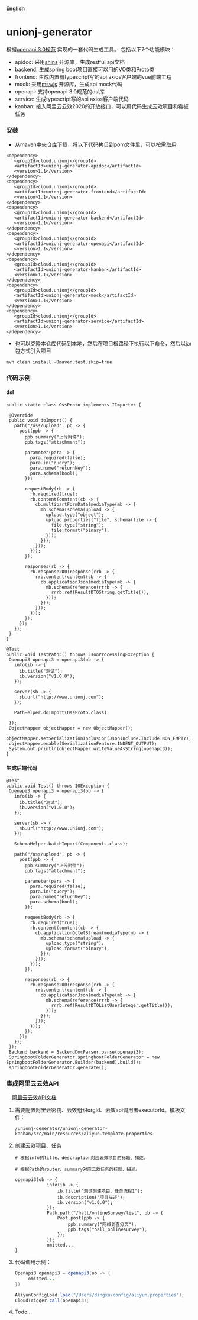 #### [English](./README.md)
# unionj-generator

根据[openapi 3.0规范](http://spec.openapis.org/oas/v3.0.3) 实现的一套代码生成工具。
包括以下7个功能模块：
- apidoc: 采用[shins](https://github.com/mermade/shins) 开源库，生成restful api文档
- backend: 生成spring boot项目直接可以用的VO类和Proto类
- frontend: 生成内置有typescript写的api axios客户端的vue前端工程
- mock: 采用[mswjs](https://github.com/mswjs/msw) 开源库，生成api mock代码
- openapi: 支持openapi 3.0规范的dsl库
- service: 生成typescript写的api axios客户端代码
- kanban: 接入阿里云云效2020的开放接口，可以用代码生成云效项目和看板任务

### 安装
- 从maven中央仓库下载，将以下代码拷贝到pom文件里，可以按需取用
```
<dependency>
   <groupId>cloud.unionj</groupId>
   <artifactId>unionj-generator-apidoc</artifactId>
   <version>1.1</version>
</dependency>
<dependency>
   <groupId>cloud.unionj</groupId>
   <artifactId>unionj-generator-frontend</artifactId>
   <version>1.1</version>
</dependency>
<dependency>
   <groupId>cloud.unionj</groupId>
   <artifactId>unionj-generator-backend</artifactId>
   <version>1.1</version>
</dependency>
<dependency>
   <groupId>cloud.unionj</groupId>
   <artifactId>unionj-generator-openapi</artifactId>
   <version>1.1</version>
</dependency>
<dependency>
   <groupId>cloud.unionj</groupId>
   <artifactId>unionj-generator-kanban</artifactId>
   <version>1.1</version>
</dependency>
<dependency>
   <groupId>cloud.unionj</groupId>
   <artifactId>unionj-generator-mock</artifactId>
   <version>1.1</version>
</dependency>
<dependency>
   <groupId>cloud.unionj</groupId>
   <artifactId>unionj-generator-service</artifactId>
   <version>1.1</version>
</dependency>
```

- 也可以克隆本仓库代码到本地，然后在项目根路径下执行以下命令，然后以jar包方式引入项目
```
mvn clean install -Dmaven.test.skip=true
```

### 代码示例
#### dsl
```
public static class OssProto implements IImporter {

 @Override
 public void doImport() {
   path("/oss/upload", pb -> {
     post(ppb -> {
       ppb.summary("上传附件");
       ppb.tags("attachment");

       parameter(para -> {
         para.required(false);
         para.in("query");
         para.name("returnKey");
         para.schema(bool);
       });

       requestBody(rb -> {
         rb.required(true);
         rb.content(content(cb -> {
           cb.multipartFormData(mediaType(mb -> {
             mb.schema(schema(upload -> {
               upload.type("object");
               upload.properties("file", schema(file -> {
                 file.type("string");
                 file.format("binary");
               }));
             }));
           }));
         }));
       });

       responses(rb -> {
         rb.response200(response(rrb -> {
           rrb.content(content(cb -> {
             cb.applicationJson(mediaType(mb -> {
               mb.schema(reference(rrrb -> {
                 rrrb.ref(ResultDTOString.getTitle());
               }));
             }));
           }));
         }));
       });
     });
   });
 }
}

@Test
public void TestPath3() throws JsonProcessingException {
 Openapi3 openapi3 = openapi3(ob -> {
   info(ib -> {
     ib.title("测试");
     ib.version("v1.0.0");
   });

   server(sb -> {
     sb.url("http://www.unionj.com");
   });

   PathHelper.doImport(OssProto.class);

 });
 ObjectMapper objectMapper = new ObjectMapper();
 objectMapper.setSerializationInclusion(JsonInclude.Include.NON_EMPTY);
 objectMapper.enable(SerializationFeature.INDENT_OUTPUT);
 System.out.println(objectMapper.writeValueAsString(openapi3));
}
```

#### 生成后端代码
```
@Test
public void Test() throws IOException {
 Openapi3 openapi3 = openapi3(ob -> {
   info(ib -> {
     ib.title("测试");
     ib.version("v1.0.0");
   });

   server(sb -> {
     sb.url("http://www.unionj.com");
   });

   SchemaHelper.batchImport(Components.class);

   path("/oss/upload", pb -> {
     post(ppb -> {
       ppb.summary("上传附件");
       ppb.tags("attachment");

       parameter(para -> {
         para.required(false);
         para.in("query");
         para.name("returnKey");
         para.schema(bool);
       });

       requestBody(rb -> {
         rb.required(true);
         rb.content(content(cb -> {
           cb.applicationOctetStream(mediaType(mb -> {
             mb.schema(schema(upload -> {
               upload.type("string");
               upload.format("binary");
             }));
           }));
         }));
       });

       responses(rb -> {
         rb.response200(response(rrb -> {
           rrb.content(content(cb -> {
             cb.applicationJson(mediaType(mb -> {
               mb.schema(reference(rrrb -> {
                 rrrb.ref(ResultDTOListUserInteger.getTitle());
               }));
             }));
           }));
         }));
       });
     });
   });
 });
 Backend backend = BackendDocParser.parse(openapi3);
 SpringbootFolderGenerator springbootFolderGenerator = new SpringbootFolderGenerator.Builder(backend).build();
 springbootFolderGenerator.generate();
```

### 集成阿里云云效API

    [阿里云云效API文档](https://help.aliyun.com/document_detail/179127.html?spm=a2c4g.11186623.6.701.14a335b5pN0T3H)

1. 需要配置阿里云密钥、云效组织orgId、云效api调用者executorId。模板文件：
   
   ```
   /unionj-generator/unionj-generator-kanban/src/main/resources/aliyun.template.properties
   ```

2. 创建云效项目、任务
   
   ```textile
   # 根据info的title、description对应云效项目的标题、描述。
   
   # 根据Path的router、summary对应云效任务的标题、描述。
   
   openapi3(ob -> {
               info(ib -> {
                   ib.title("测试创建项目、任务流程1");
                   ib.description("项目描述");
                   ib.version("v1.0.0");
               });
               Path.path("/hall/onlineSurvey/list", pb -> {
                   Post.post(ppb -> {
                       ppb.summary("网络调查分页");
                       ppb.tags("hall_onlinesurvey");
                   });
               });
               omitted...
   }
   ```

3. 代码调用示例：
   
   ```java
   Openapi3 openapi3 = openapi3(ob -> {
        omitted...
   })
   
   AliyunConfigLoad.load("/Users/dingxu/config/aliyun.properties");
   CloudTrigger.call(openapi3);
   ```

4. Todo...
